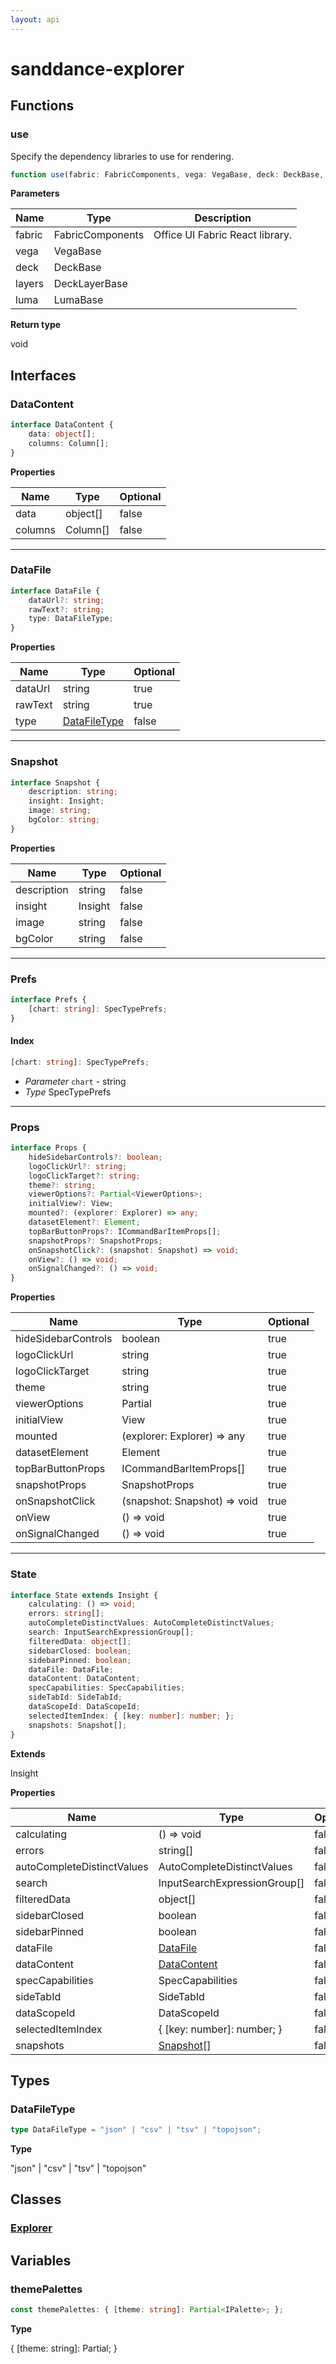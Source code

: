 ```yaml
---
layout: api
---
```


# sanddance-explorer

## Functions

### use

Specify the dependency libraries to use for rendering.

```typescript
function use(fabric: FabricComponents, vega: VegaBase, deck: DeckBase, layers: DeckLayerBase, luma: LumaBase): void;
```

**Parameters**

| Name   | Type             | Description                     |
| ------ | ---------------- | ------------------------------- |
| fabric | FabricComponents | Office UI Fabric React library. |
| vega   | VegaBase         |                                 |
| deck   | DeckBase         |                                 |
| layers | DeckLayerBase    |                                 |
| luma   | LumaBase         |                                 |

**Return type**

void

## Interfaces

### DataContent

```typescript
interface DataContent {
    data: object[];
    columns: Column[];
}
```

**Properties**

| Name    | Type     | Optional |
| ------- | -------- | -------- |
| data    | object[] | false    |
| columns | Column[] | false    |

----------

### DataFile

```typescript
interface DataFile {
    dataUrl?: string;
    rawText?: string;
    type: DataFileType;
}
```

**Properties**

| Name    | Type                                   | Optional |
| ------- | -------------------------------------- | -------- |
| dataUrl | string                                 | true     |
| rawText | string                                 | true     |
| type    | [DataFileType][TypeAliasDeclaration-0] | false    |

----------

### Snapshot

```typescript
interface Snapshot {
    description: string;
    insight: Insight;
    image: string;
    bgColor: string;
}
```

**Properties**

| Name        | Type    | Optional |
| ----------- | ------- | -------- |
| description | string  | false    |
| insight     | Insight | false    |
| image       | string  | false    |
| bgColor     | string  | false    |

----------

### Prefs

```typescript
interface Prefs {
    [chart: string]: SpecTypePrefs;
}
```
#### Index

```typescript
[chart: string]: SpecTypePrefs;
```

* *Parameter* `chart` - string
* *Type* SpecTypePrefs


----------

### Props

```typescript
interface Props {
    hideSidebarControls?: boolean;
    logoClickUrl?: string;
    logoClickTarget?: string;
    theme?: string;
    viewerOptions?: Partial<ViewerOptions>;
    initialView?: View;
    mounted?: (explorer: Explorer) => any;
    datasetElement?: Element;
    topBarButtonProps?: ICommandBarItemProps[];
    snapshotProps?: SnapshotProps;
    onSnapshotClick?: (snapshot: Snapshot) => void;
    onView?: () => void;
    onSignalChanged?: () => void;
}
```

**Properties**

| Name                | Type                                     | Optional |
| ------------------- | ---------------------------------------- | -------- |
| hideSidebarControls | boolean                                  | true     |
| logoClickUrl        | string                                   | true     |
| logoClickTarget     | string                                   | true     |
| theme               | string                                   | true     |
| viewerOptions       | Partial<ViewerOptions>                   | true     |
| initialView         | View                                     | true     |
| mounted             | (explorer: Explorer) => any              | true     |
| datasetElement      | Element                                  | true     |
| topBarButtonProps   | ICommandBarItemProps[]                   | true     |
| snapshotProps       | SnapshotProps | true     |
| onSnapshotClick     | (snapshot: Snapshot) => void             | true     |
| onView              | () => void                               | true     |
| onSignalChanged     | () => void                               | true     |

----------

### State

```typescript
interface State extends Insight {
    calculating: () => void;
    errors: string[];
    autoCompleteDistinctValues: AutoCompleteDistinctValues;
    search: InputSearchExpressionGroup[];
    filteredData: object[];
    sidebarClosed: boolean;
    sidebarPinned: boolean;
    dataFile: DataFile;
    dataContent: DataContent;
    specCapabilities: SpecCapabilities;
    sideTabId: SideTabId;
    dataScopeId: DataScopeId;
    selectedItemIndex: { [key: number]: number; };
    snapshots: Snapshot[];
}
```

**Extends**

Insight

**Properties**

| Name                       | Type                                                   | Optional |
| -------------------------- | ------------------------------------------------------ | -------- |
| calculating                | () => void                                             | false    |
| errors                     | string[]                                               | false    |
| autoCompleteDistinctValues | AutoCompleteDistinctValues   | false    |
| search                     | InputSearchExpressionGroup[] | false    |
| filteredData               | object[]                                               | false    |
| sidebarClosed              | boolean                                                | false    |
| sidebarPinned              | boolean                                                | false    |
| dataFile                   | [DataFile][InterfaceDeclaration-1]                     | false    |
| dataContent                | [DataContent][InterfaceDeclaration-0]                  | false    |
| specCapabilities           | SpecCapabilities                                       | false    |
| sideTabId                  | SideTabId                         | false    |
| dataScopeId                | DataScopeId                       | false    |
| selectedItemIndex          | { [key: number]: number; }                             | false    |
| snapshots                  | [Snapshot][InterfaceDeclaration-2][]                   | false    |

## Types

### DataFileType

```typescript
type DataFileType = "json" | "csv" | "tsv" | "topojson";
```

**Type**

"json" | "csv" | "tsv" | "topojson"

## Classes

### [Explorer][ClassDeclaration-0]


## Variables

### themePalettes

```typescript
const themePalettes: { [theme: string]: Partial<IPalette>; };
```

**Type**

{ [theme: string]: Partial<IPalette>; }

[SourceFile-0]: index#indextsx
[FunctionDeclaration-0]: index#use
[InterfaceDeclaration-0]: index#datacontent
[InterfaceDeclaration-1]: index#datafile
[TypeAliasDeclaration-0]: index#datafiletype
[InterfaceDeclaration-2]: index#snapshot
[InterfaceDeclaration-3]: index#prefs
[InterfaceDeclaration-6]: index#props
[InterfaceDeclaration-7]: index#state
[InterfaceDeclaration-1]: index#datafile
[InterfaceDeclaration-0]: index#datacontent
[InterfaceDeclaration-2]: index#snapshot
[TypeAliasDeclaration-0]: index#datafiletype
[ClassDeclaration-0]: explorer#explorer
[VariableDeclaration-0]: index#themepalettes